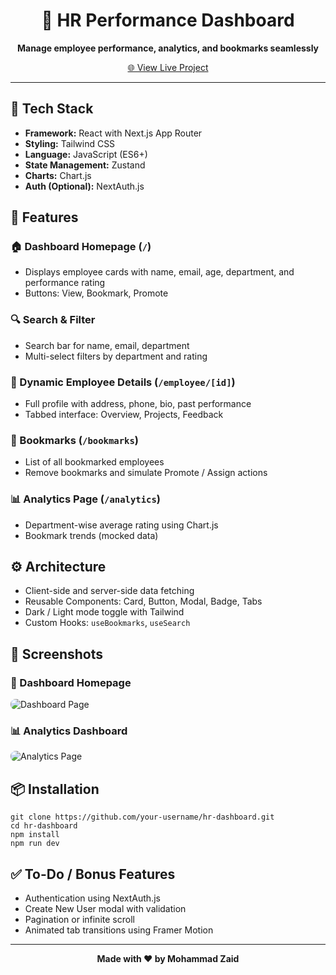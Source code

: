 <h1 align="center">💼 HR Performance Dashboard</h1>
<p align="center"><strong>Manage employee performance, analytics, and bookmarks seamlessly</strong></p>

<p align="center">
  <a href="https://v0-hr-dashboard-challenge-azure.vercel.app/" target="_blank">
    🌐 View Live Project
  </a>
</p>

<hr>

<h2>🔧 Tech Stack</h2>
<ul>
  <li><strong>Framework:</strong> React with Next.js App Router</li>
  <li><strong>Styling:</strong> Tailwind CSS</li>
  <li><strong>Language:</strong> JavaScript (ES6+)</li>
  <li><strong>State Management:</strong> Zustand</li>
  <li><strong>Charts:</strong> Chart.js</li>
  <li><strong>Auth (Optional):</strong> NextAuth.js</li>
</ul>

<h2>🚀 Features</h2>

<h3>🏠 Dashboard Homepage (<code>/</code>)</h3>
<ul>
  <li>Displays employee cards with name, email, age, department, and performance rating</li>
  <li>Buttons: View, Bookmark, Promote</li>
</ul>

<h3>🔍 Search & Filter</h3>
<ul>
  <li>Search bar for name, email, department</li>
  <li>Multi-select filters by department and rating</li>
</ul>

<h3>👤 Dynamic Employee Details (<code>/employee/[id]</code>)</h3>
<ul>
  <li>Full profile with address, phone, bio, past performance</li>
  <li>Tabbed interface: Overview, Projects, Feedback</li>
</ul>

<h3>📌 Bookmarks (<code>/bookmarks</code>)</h3>
<ul>
  <li>List of all bookmarked employees</li>
  <li>Remove bookmarks and simulate Promote / Assign actions</li>
</ul>

<h3>📊 Analytics Page (<code>/analytics</code>)</h3>
<ul>
  <li>Department-wise average rating using Chart.js</li>
  <li>Bookmark trends (mocked data)</li>
</ul>

<h2>⚙️ Architecture</h2>
<ul>
  <li>Client-side and server-side data fetching</li>
  <li>Reusable Components: Card, Button, Modal, Badge, Tabs</li>
  <li>Dark / Light mode toggle with Tailwind</li>
  <li>Custom Hooks: <code>useBookmarks</code>, <code>useSearch</code></li>
</ul>

<h2>📸 Screenshots</h2>

<h3>📍 Dashboard Homepage</h3>
<img src="./65da83f9-0d2c-4ccb-9d26-0f8b7286eddb.png" alt="Dashboard Page" style="border-radius: 8px; max-width: 100%;">

<h3>📊 Analytics Dashboard</h3>
<img src="./1c6558ce-8558-4702-9db3-61aed8a82bd9.png" alt="Analytics Page" style="border-radius: 8px; max-width: 100%;">

<h2>📦 Installation</h2>

<pre><code>git clone https://github.com/your-username/hr-dashboard.git
cd hr-dashboard
npm install
npm run dev
</code></pre>

<h2>✅ To-Do / Bonus Features</h2>
<ul>
  <li>Authentication using NextAuth.js</li>
  <li>Create New User modal with validation</li>
  <li>Pagination or infinite scroll</li>
  <li>Animated tab transitions using Framer Motion</li>
</ul>

<hr>

<p align="center">
  <strong>Made with ❤️ by Mohammad Zaid</strong>
</p>
